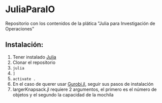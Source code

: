 # JuliaParaIO
Repositorio con los contenidos de la plática "Julia para Investigación de Operaciones"


## Instalación:

1. Tener instalado [Julia](https://julialang.org/downloads/)
2. Clonar el repositorio
3. `julia`
4. `]`
5. `activate .`
6. En el caso de querer usar [Gurobi.jl](https://github.com/jump-dev/Gurobi.jl), seguir sus pasos de instalación
7. largerKnapsack.jl requiere 2 argumentos, el primero es el número de objetos y el segundo la capacidad de la mochila

